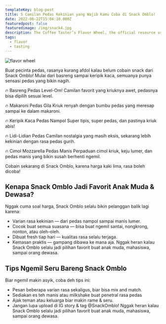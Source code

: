 ```yaml
---
templateKey: blog-post
title: 5 Camilan Pedas Kekinian yang Wajib Kamu Coba di Snack Omblo!
date: 2022-06-22T15:04:10.000Z
featuredpost: false
featuredimage: /img/snack4.jpg
description: The Coffee Taster’s Flavor Wheel, the official resource used by coffee tasters, has been revised for the first time this year.
tags:
  - flavor
  - tasting
---
```

![flavor wheel](/img/snack4.jpg)

Buat pecinta pedas, rasanya kurang afdol kalau belum cobain snack dari Snack Omblo! Mulai dari basreng sampai keripik kaca, semuanya punya sensasi pedas yang bikin nagih.

🔥 Basreng Pedas Level-Om!
Camilan favorit yang kriuknya awet, pedasnya bisa dipilih sesuai level.

🔥 Makaroni Pedas Gila
Kriuk renyah dengan bumbu pedas yang meresap sampai ke dalam makaroni.

🔥 Keripik Kaca Pedas Nampol
Super tipis, super pedas, dan pastinya kriuk abis!

🔥 Lidi-Lidian Pedas
Camilan nostalgia yang masih eksis, sekarang lebih kekinian dengan rasa pedas gurih.

🔥 Cimol Mozzarella Pedas Manis
Perpaduan cimol kriuk, keju lumer, dan pedas manis yang bikin susah berhenti ngemil.

Cobain sekarang di Snack Omblo, karena harga kaki lima, rasa boleh dicoba!

## Kenapa Snack Omblo Jadi Favorit Anak Muda & Dewasa?

Nggak cuma soal harga, Snack Omblo selalu bikin pelanggan balik lagi karena:

* Varian rasa kekinian — dari pedas nampol sampai manis lumer.
* Cocok buat semua suasana — bisa buat ngemil santai, nongkrong, nonton, atau oleh-oleh.
* Dibuat fresh tiap hari — kualitas rasa selalu terjaga.
* Kemasan praktis — gampang dibawa ke mana aja.
Nggak heran kalau Snack Omblo selalu jadi pilihan favorit buat anak muda, mahasiswa, sampai orang dewasa.


## Tips Ngemil Seru Bareng Snack Omblo
Biar ngemil makin asyik, coba deh tips ini:
* Pesan beberapa varian rasa sekaligus, biar bisa mix and match.
* Sediakan es teh manis atau milkshake buat penetral rasa pedas
* Ajak teman atau keluarga biar makin rame & seru.
* Jangan lupa upload di IG story & tag @SnackOmblo!
Nggak heran kalau Snack Omblo selalu jadi pilihan favorit buat anak muda, mahasiswa, sampai orang dewasa.
